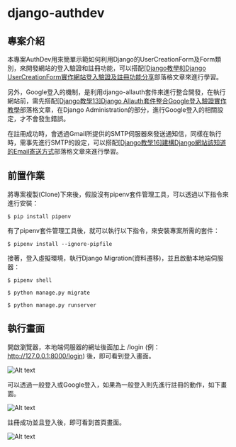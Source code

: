 # django-authdev #

## 專案介紹 ##

本專案AuthDev用來簡單示範如何利用Django的UserCreationForm及Form類別，來開發網站的登入驗證和註冊功能，可以搭配[[Django教學8]Django UserCreationForm實作網站登入驗證及註冊功能分享](https://www.learncodewithmike.com/2020/04/django-authentication-and-usercreationform.html)部落格文章來進行學習。

另外，Google登入的機制，是利用django-allauth套件來進行整合開發，在執行網站前，需先搭配[[Django教學13]Django Allauth套件整合Google登入驗證實作教學](https://www.learncodewithmike.com/2020/04/django-allauth-google.html)部落格文章，在Django Administration的部分，進行Google登入的相關設定，才不會發生錯誤。

在註冊成功時，會透過Gmail所提供的SMTP伺服器來發送通知信，同樣在執行時，需事先進行SMTP的設定，可以搭配[[Django教學16]建構Django網站該知道的Email寄送方式](http://www.learncodewithmike.com/2020/05/django-send-email.html)部落格文章來進行學習。

## 前置作業 ##

將專案複製(Clone)下來後，假設沒有pipenv套件管理工具，可以透過以下指令來進行安裝：

`$ pip install pipenv`

有了pipenv套件管理工具後，就可以執行以下指令，來安裝專案所需的套件：

`$ pipenv install --ignore-pipfile`

接著，登入虛擬環境，執行Django Migration(資料遷移)，並且啟動本地端伺服器：

`$ pipenv shell`

`$ python manage.py migrate`

`$ python manage.py runserver`

## 執行畫面 ##

開啟瀏覽器，本地端伺服器的網址後面加上 /login (例：http://127.0.0.1:8000/login) 後，即可看到登入畫面。

![Alt text](https://1.bp.blogspot.com/-cuX1yOtrb1A/XqG7cv8GRkI/AAAAAAAACA8/AZ19WVzguvgA91voS-sv3bLKtpuBX3pZwCPcBGAsYHg/s1600/django_allauth_google.PNG "Optional title")

可以透過一般登入或Google登入，如果為一般登入則先進行註冊的動作，如下畫面。

![Alt text](https://1.bp.blogspot.com/-XdcoqX8V3bQ/XoX6jxqHiwI/AAAAAAAABwY/1Yc8EB7rIVMazwbRyXAFCFzvzfNakHgwwCKgBGAsYHg/s1600/django_usercreationform_register.PNG "Optional title")

註冊成功並且登入後，即可看到首頁畫面。

![Alt text](https://1.bp.blogspot.com/-RYXNGWN88Js/XoX5o62r2fI/AAAAAAAABwA/sP_72RStI9AYcQVZjrk5kyIy7pr1uxPTwCKgBGAsYHg/s1600/django_usercreationform_homepage.PNG "Optional title")